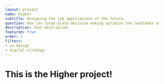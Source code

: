 ```yaml
---
layout: project
name: Higher
subtitle: Designing the job applications of the future.
question: How can large-scale decision making optimize the candidate selection process?
description: Test description
featured: true
order: 1
filters:
- ux-design
- digital-strategy
---
```


<h1>This is the Higher project!</h1>